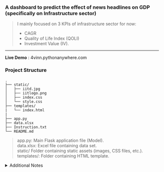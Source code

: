 ### A dashboard to predict the effect of news headlines on GDP (specifically on Infrastructure sector)

> I mainly focused on 3 KPIs of infrastructure sector for now: <br>
> - CAGR <br> 
> - Quality of Life Index (QOLI) <br>
> - Investment Value (IV).

---

**Live Demo** : 4vinn.pythonanywhere.com

### Project Structure

```
.
├── static/
│   ├── iitd.jpg
│   ├── iitlogo.png
│   ├── index.css
│   └── style.css
├── templates/
|   └── index.html
|    
├── app.py
├── data.xlsx
├── Instruction.txt
└── README.md

```
> app.py:         Main Flask application file (Model). <br>
> data.xlsx:      Excel file containing data set. <br>
> static/	      Folder containing static assets (images, CSS files, etc.). <br>
> templates/:     Folder containing HTML template. <br>

<details> 
<summary> Additional Notes </summary>

**Model Training and Prediction Process**

- Data Preparation:
Loaded data from `data.xlsx` containing historical information on sentiment scores, CAGR, Quality of Life Index (QOLI), and Investment Value (IV).
Extracted and reshaped the data for input features (X: sentiment scores) and target variables (Y_cagr, Y_ql, Y_iv).

- Data Standardization:
Applied Z-score normalization to standardize data for both input sentiment scores and each KPI (CAGR, QOLI, IV).
Ensured consistency in scale across features to improve model training.

- Linear Regression Model Training:
Utilized LinearRegression from scikit-learn to train three separate models for predicting CAGR, QOLI, and IV.
Each model was fitted using the standardized sentiment scores (X) as input and the corresponding standardized KPI values as target (Y_cagr, Y_ql, Y_iv).

- Prediction Function:
Created a function `predictCAGR_QOLI_IV` to predict the KPI values given a sentiment score as input.
The function takes a sentiment score, predicts the standardized values using the trained models, and then transforms them back to the original scale.

- Web Interface: <br>
Developed a web-based dashboard using Flask, where users can input news headlines via a user-friendly interface.
Incorporated a sentiment analysis library (TextBlob) to extract sentiment polarity from the provided news headline.

- Prediction Process: <br>
Upon submitting a news headline, the application extracts the sentiment and uses the trained models to predict the impact on CAGR, QOLI, and IV.
Predicted values are then rounded to four decimal places for clarity and presented on the web page.

</details>